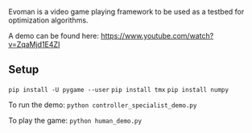 Evoman is a video game playing framework to be used as a testbed for optimization algorithms.

A demo can be found here:  https://www.youtube.com/watch?v=ZqaMjd1E4ZI


## Setup

`pip install -U pygame --user`
`pip install tmx`
`pip install numpy`

To run the demo:
`python controller_specialist_demo.py`

To play the game:
`python human_demo.py`